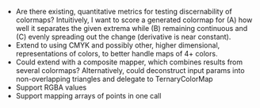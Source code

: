 

* Are there existing, quantitative metrics for testing discernability
  of colormaps? Intuitively, I want to score a generated colormap for
  (A) how well it separates the given extrema while (B) remaining
  continuous and (C) evenly spreading out the change (derivative is
  near constant).
* Extend to using CMYK and possibly other, higher dimensional,
  representations of colors, to better handle maps of 4+ colors.
* Could extend with a composite mapper, which combines results from
  several colormaps?
  Alternatively, could deconstruct input params into non-overlapping
  triangles and delegate to TernaryColorMap
* Support RGBA values
* Support mapping arrays of points in one call